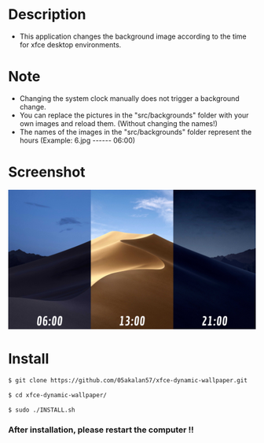 # Description
* This application changes the background image according to the time for xfce desktop environments.

# Note
* Changing the system clock manually does not trigger a background change.
* You can replace the pictures in the "src/backgrounds" folder with your own images and reload them. (Without changing the names!)
* The names of the images in the "src/backgrounds" folder represent the hours (Example: 6.jpg ------ 06:00)

# Screenshot
<p align="center">
	<img src=".github/dynamic-wallpaper.jpg"/>
</p>

# Install
```
$ git clone https://github.com/05akalan57/xfce-dynamic-wallpaper.git
```
```
$ cd xfce-dynamic-wallpaper/
```
```
$ sudo ./INSTALL.sh
```

### After installation, please restart the computer !!